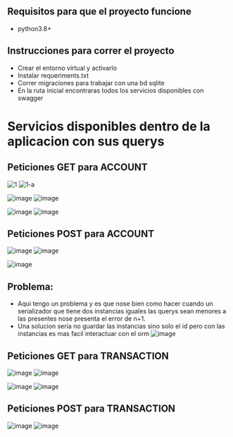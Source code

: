 ## Requisitos para que el proyecto funcione
* python3.8+

## Instrucciones para correr el proyecto
* Crear el entorno virtual y activarlo
* Instalar requeriments.txt
* Correr migraciones para trabajar con una bd sqlite
* En la ruta inicial encontraras todos los servicios disponibles con swagger

# Servicios disponibles dentro de la aplicacion con sus querys

## Peticiones GET para ACCOUNT
![1](https://user-images.githubusercontent.com/32171195/194444218-f19ef263-6d5c-4e2a-a367-a94f4722a532.png)
![1-a](https://user-images.githubusercontent.com/32171195/194444222-dc0475ff-1032-4733-9c0f-ed7baf5c1ca2.png)

![image](https://user-images.githubusercontent.com/32171195/194445014-74e5f54e-2807-446c-ab3b-abc60ba34e15.png)
![image](https://user-images.githubusercontent.com/32171195/194445032-787b8395-efd4-45a8-b773-c236d34a1c38.png)

![image](https://user-images.githubusercontent.com/32171195/194445438-9d027bae-fa38-4ff1-806c-0c64f6058608.png)
![image](https://user-images.githubusercontent.com/32171195/194445401-05af2d62-ead4-4139-b44f-43621581d54e.png)

## Peticiones POST para ACCOUNT
![image](https://user-images.githubusercontent.com/32171195/194444787-bf096266-d124-4ebf-bfb5-e663509883de.png)
![image](https://user-images.githubusercontent.com/32171195/194444849-1a4cbfb7-bebf-4397-a4af-52ca1da4fb5b.png)

![image](https://user-images.githubusercontent.com/32171195/194448038-e0c7bffa-f53e-47a7-8965-ed094e8000d8.png)
## Problema:
* Aqui tengo un problema y es que nose bien como hacer cuando un serializador que tiene dos instancias iguales las querys sean menores a las presentes nose presenta el error de n+1.
* Una solucion seria no guardar las instancias sino solo el id pero con las instancias es mas facil interactuar con el orm 
![image](https://user-images.githubusercontent.com/32171195/194722578-05a913b7-a9ee-44ae-bf2c-33c66416a755.png)


## Peticiones GET para TRANSACTION
![image](https://user-images.githubusercontent.com/32171195/194445452-9f9a386e-e93d-4c9a-ae8e-67640c74b188.png)
![image](https://user-images.githubusercontent.com/32171195/194446262-2f64a953-caae-44d7-bb44-576be0e374f2.png)


![image](https://user-images.githubusercontent.com/32171195/194446312-66faf9d8-c74a-40f4-931c-34a5c79dbe3f.png)
![image](https://user-images.githubusercontent.com/32171195/194446329-5e2bf51f-4186-4987-97e5-f2b9ae2c1f73.png)

## Peticiones POST para TRANSACTION
![image](https://user-images.githubusercontent.com/32171195/194448079-25bc0bd4-32f3-4de5-bebf-e2ea90791a88.png)
![image](https://user-images.githubusercontent.com/32171195/194448161-2cc9360f-eefc-460d-acf1-3b3dfaf3764d.png)


